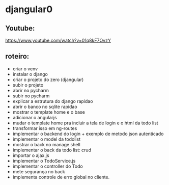 djangular0
==========

## Youtube:
https://www.youtube.com/watch?v=01q8kF7OvzY

## roteiro:

* criar o venv
* instalar o django
* criar o projeto do zero (djangular)
* subir o projeto
* abrir no pycharm
* subir no pycharm
* explicar a estrutura do django rapidao
* abrir o banco no sqlite rapidao
* mostrar o template home e o base
* adicionar o angularjs
* mudar o template home pra incluir a tela de login e o html da todo list
* transformar isso em ng-routes
* implementar o backend do login + exemplo de metodo json autenticado
* implementar o model da todolist
* mostrar o back no manage shell
* implementar o back da todo list: crud
* importar o ajax.js
* implementar o TodoService.js
* implementar o controller do Todo
* mete segurança no back
* implementa controle de erro global no cliente.
